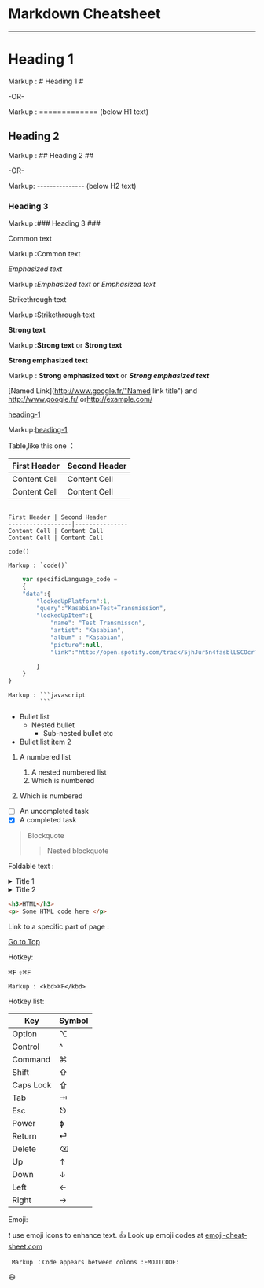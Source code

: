 Markdown Cheatsheet<a name ="TOP"></a>
====================
- - - - 
# Heading 1 #

Markup : # Heading 1 #

-OR-

Markup : ============= (below H1 text)

## Heading 2 ##

Markup : ## Heading 2 ##

-OR-

Markup: --------------- (below H2 text)

### Heading 3 ###
Markup :### Heading 3 ###

Common text

Markup :Common text

_Emphasized text_

Markup :_Emphasized text_ or *Emphasized text*

~~Strikethrough text~~

Markup :~~Strikethrough text~~

__Strong text__

Markup :__Strong text__ or **Strong text**

__Strong emphasized text__

Markup : __Strong emphasized text__ or ***Strong emphasized text***

[Named Link](http://www.google.fr/"Named link title") and http://www.google.fr/ or<http://example.com/>

[heading-1](#heading-1 "Goto heating-1")

Markup:[heading-1](#heading-1 "Goto heaidng-1")

Table,like this one ：

First Header | Second Header
------------------|---------------
Content Cell | Content Cell
Content Cell | Content Cell

```

First Header | Second Header
------------------|---------------
Content Cell | Content Cell
Content Cell | Content Cell
```

`code()`

    Markup : `code()`

```javascript
    var specificLanguage_code =
    {
    "data":{
        "lookedUpPlatform":1,
        "query":"Kasabian+Test+Transmission",
        "lookedUpItem":{
            "name": "Test Transmisson",
            "artist": "Kasabian",
            "album" : "Kasabian",
            "picture":null,
            "link":"http://open.spotify.com/track/5jhJur5n4fasblLSCOcrTp"

        }
    }
}
```

    Markup : ```javascript
             ```

* Bullet list
     * Nested bullet
        * Sub-nested bullet etc
* Bullet list item 2
1. A numbered list
    1. A nested numbered list
    2. Which is numbered

2. Which is numbered

-[ ] An uncompleted task
-[x] A completed task

>Blockquote
>> Nested blockquote

Foldable text : 

<details>
  <summary> Title 1</summary>
  <p>Content 1 Content 1 Content 1 Content 1 Content 1</p>
</details>
<details>
  <summary> Title 2</summary>
  <p>Content 2 Content 2 Content 2 Content 2 Content 2</p>
</details>

```html
<h3>HTML</h3>
<p> Some HTML code here </p>
```

Link to  a specific part of page : 

[Go to Top](#Top)

Hotkey:

<kbd>⌘F</kbd>
<kbd>⇧⌘F</kbd>

    Markup : <kbd>⌘F</kbd>

Hotkey list:

| Key | Symbol |
| --- | --- |
| Option | ⌥ |
| Control | ^ |
| Command | ⌘ |
| Shift | ⇧ |
| Caps Lock | ⇪ |
| Tab | ⇥ |
| Esc | ⎋ |
| Power | ɸ |
| Return | ⏎ |
| Delete | ⌫ |
| Up | ↑ |
| Down | ↓ |
| Left | ← |
| Right | → |

Emoji:

:exclamation: use emoji icons to enhance text. :+1: Look up emoji codes at
[emoji-cheat-sheet.com](http://emoji-cheat-sheet.com/)

     Markup ：Code appears between colons :EMOJICODE:

:mask:     







